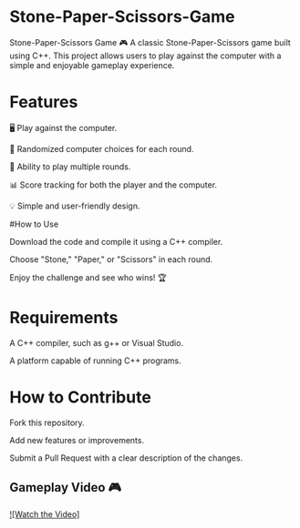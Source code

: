 # Stone-Paper-Scissors-Game
Stone-Paper-Scissors Game 🎮 A classic Stone-Paper-Scissors game built using C++. This project allows users to play against the computer with a simple and enjoyable gameplay experience.

# Features

🖥️ Play against the computer.

🤖 Randomized computer choices for each round.

🔄 Ability to play multiple rounds.

📊 Score tracking for both the player and the computer.

💡 Simple and user-friendly design.

#How to Use

Download the code and compile it using a C++ compiler.

Choose "Stone," "Paper," or "Scissors" in each round.

Enjoy the challenge and see who wins! 🏆

# Requirements

A C++ compiler, such as g++ or Visual Studio.

A platform capable of running C++ programs.

# How to Contribute

Fork this repository.

Add new features or improvements.

Submit a Pull Request with a clear description of the changes.


## Gameplay Video 🎮

[![Watch the Video]](video)
